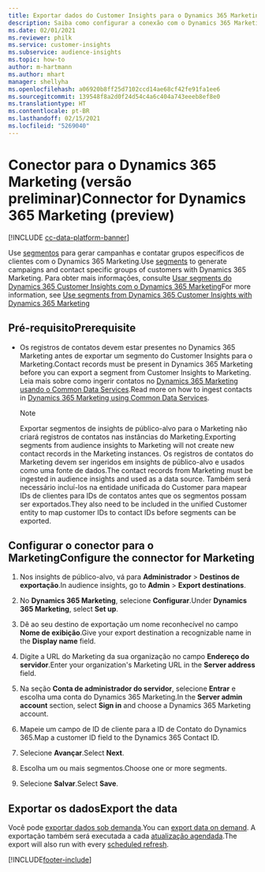 ```yaml
---
title: Exportar dados do Customer Insights para o Dynamics 365 Marketing
description: Saiba como configurar a conexão com o Dynamics 365 Marketing.
ms.date: 02/01/2021
ms.reviewer: philk
ms.service: customer-insights
ms.subservice: audience-insights
ms.topic: how-to
author: m-hartmann
ms.author: mhart
manager: shellyha
ms.openlocfilehash: a06920b8ff25d7102ccd14ae68cf42fe91fa1ee6
ms.sourcegitcommit: 139548f8a2d0f24d54c4a6c404a743eeeb8ef8e0
ms.translationtype: HT
ms.contentlocale: pt-BR
ms.lasthandoff: 02/15/2021
ms.locfileid: "5269040"
---
```

# <a name="connector-for-dynamics-365-marketing-preview"></a><span data-ttu-id="96488-103">Conector para o Dynamics 365 Marketing (versão preliminar)</span><span class="sxs-lookup"><span data-stu-id="96488-103">Connector for Dynamics 365 Marketing (preview)</span></span>

[!INCLUDE [cc-data-platform-banner](../includes/cc-data-platform-banner.md)]

<span data-ttu-id="96488-104">Use [segmentos](segments.md) para gerar campanhas e contatar grupos específicos de clientes com o Dynamics 365 Marketing.</span><span class="sxs-lookup"><span data-stu-id="96488-104">Use [segments](segments.md) to generate campaigns and contact specific groups of customers with Dynamics 365 Marketing.</span></span> <span data-ttu-id="96488-105">Para obter mais informações, consulte [Usar segments do Dynamics 365 Customer Insights com o Dynamics 365 Marketing](https://docs.microsoft.com/dynamics365/marketing/customer-insights-segments)</span><span class="sxs-lookup"><span data-stu-id="96488-105">For more information, see [Use segments from Dynamics 365 Customer Insights with Dynamics 365 Marketing](https://docs.microsoft.com/dynamics365/marketing/customer-insights-segments)</span></span>

## <a name="prerequisite"></a><span data-ttu-id="96488-106">Pré-requisito</span><span class="sxs-lookup"><span data-stu-id="96488-106">Prerequisite</span></span>

- <span data-ttu-id="96488-107">Os registros de contatos devem estar presentes no Dynamics 365 Marketing antes de exportar um segmento do Customer Insights para o Marketing.</span><span class="sxs-lookup"><span data-stu-id="96488-107">Contact records must be present in Dynamics 365 Marketing before you can export a segment from Customer Insights to Marketing.</span></span> <span data-ttu-id="96488-108">Leia mais sobre como ingerir contatos no [Dynamics 365 Marketing usando o Common Data Services](connect-power-query.md).</span><span class="sxs-lookup"><span data-stu-id="96488-108">Read more on how to ingest contacts in [Dynamics 365 Marketing using Common Data Services](connect-power-query.md).</span></span>

  > [!NOTE]
  > <span data-ttu-id="96488-109">Exportar segmentos de insights de público-alvo para o Marketing não criará registros de contatos nas instâncias do Marketing.</span><span class="sxs-lookup"><span data-stu-id="96488-109">Exporting segments from audience insights to Marketing will not create new contact records in the Marketing instances.</span></span> <span data-ttu-id="96488-110">Os registros de contatos do Marketing devem ser ingeridos em insights de público-alvo e usados como uma fonte de dados.</span><span class="sxs-lookup"><span data-stu-id="96488-110">The contact records from Marketing must be ingested in audience insights and used as a data source.</span></span> <span data-ttu-id="96488-111">Também será necessário incluí-los na entidade unificada do Customer para mapear IDs de clientes para IDs de contatos antes que os segmentos possam ser exportados.</span><span class="sxs-lookup"><span data-stu-id="96488-111">They also need to be included in the unified Customer entity to map customer IDs to contact IDs before segments can be exported.</span></span>

## <a name="configure-the-connector-for-marketing"></a><span data-ttu-id="96488-112">Configurar o conector para o Marketing</span><span class="sxs-lookup"><span data-stu-id="96488-112">Configure the connector for Marketing</span></span>

1. <span data-ttu-id="96488-113">Nos insights de público-alvo, vá para **Administrador** > **Destinos de exportação**.</span><span class="sxs-lookup"><span data-stu-id="96488-113">In audience insights, go to **Admin** > **Export destinations**.</span></span>

1. <span data-ttu-id="96488-114">No **Dynamics 365 Marketing**, selecione **Configurar**.</span><span class="sxs-lookup"><span data-stu-id="96488-114">Under **Dynamics 365 Marketing**, select **Set up**.</span></span>

1. <span data-ttu-id="96488-115">Dê ao seu destino de exportação um nome reconhecível no campo **Nome de exibição**.</span><span class="sxs-lookup"><span data-stu-id="96488-115">Give your export destination a recognizable name in the **Display name** field.</span></span>

1. <span data-ttu-id="96488-116">Digite a URL do Marketing da sua organização no campo **Endereço do servidor**.</span><span class="sxs-lookup"><span data-stu-id="96488-116">Enter your organization's Marketing URL in the **Server address** field.</span></span>

1. <span data-ttu-id="96488-117">Na seção **Conta de administrador do servidor**, selecione **Entrar** e escolha uma conta do Dynamics 365 Marketing.</span><span class="sxs-lookup"><span data-stu-id="96488-117">In the **Server admin account** section, select **Sign in** and choose a Dynamics 365 Marketing account.</span></span>

1. <span data-ttu-id="96488-118">Mapeie um campo de ID de cliente para a ID de Contato do Dynamics 365.</span><span class="sxs-lookup"><span data-stu-id="96488-118">Map a customer ID field to the Dynamics 365 Contact ID.</span></span>

1. <span data-ttu-id="96488-119">Selecione **Avançar**.</span><span class="sxs-lookup"><span data-stu-id="96488-119">Select **Next**.</span></span>

1. <span data-ttu-id="96488-120">Escolha um ou mais segmentos.</span><span class="sxs-lookup"><span data-stu-id="96488-120">Choose one or more segments.</span></span>

1. <span data-ttu-id="96488-121">Selecione **Salvar**.</span><span class="sxs-lookup"><span data-stu-id="96488-121">Select **Save**.</span></span>

## <a name="export-the-data"></a><span data-ttu-id="96488-122">Exportar os dados</span><span class="sxs-lookup"><span data-stu-id="96488-122">Export the data</span></span>

<span data-ttu-id="96488-123">Você pode [exportar dados sob demanda](export-destinations.md).</span><span class="sxs-lookup"><span data-stu-id="96488-123">You can [export data on demand](export-destinations.md).</span></span> <span data-ttu-id="96488-124">A exportação também será executada a cada [atualização agendada](system.md#schedule-tab).</span><span class="sxs-lookup"><span data-stu-id="96488-124">The export will also run with every [scheduled refresh](system.md#schedule-tab).</span></span>


[!INCLUDE[footer-include](../includes/footer-banner.md)]
